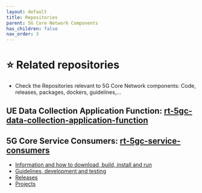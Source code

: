 ```yaml
---
layout: default
title: Repositories
parent: 5G Core Network Components
has_children: false
nav_order: 3
---
```

# ⭐ Related repositories
* Check the Repositories relevant to 5G Core Network components: Code, releases, packages, dockers, guidelines,...
## UE Data Collection Application Function: [rt-5gc-data-collection-application-function](https://github.com/5G-MAG/rt-5gc-data-collection-application-function)

## 5G Core Service Consumers: [rt-5gc-service-consumers](https://github.com/5G-MAG/rt-5gc-service-consumers)
* [Information and how to download, build, install and run](https://github.com/5G-MAG/rt-5gc-service-consumers#readme)
* [Guidelines, development and testing](https://github.com/5G-MAG/rt-5gc-service-consumers/wiki)
* [Releases](https://github.com/5G-MAG/rt-5gc-service-consumers/releases)
* [Projects](https://github.com/5G-MAG/rt-5gc-service-consumers/projects?query=is%3Aopen)
